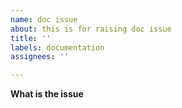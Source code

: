 ```yaml
---
name: doc issue
about: this is for raising doc issue
title: ''
labels: documentation
assignees: ''

---
```


**What is the issue**
